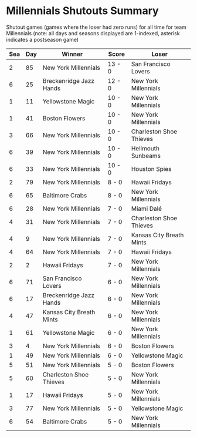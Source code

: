 # Millennials Shutouts Summary



Shutout games (games where the loser had zero runs) for all time for team Millennials (note: all days and seasons displayed are 1-indexed, asterisk indicates a postseason game)


| Sea | Day | Winner | Score | Loser | 
| ------ |------ |------ |------ |------ |
| 2 | 85 | New York Millennials | 13 - 0 | San Francisco Lovers | 
| 6 | 25 | Breckenridge Jazz Hands | 12 - 0 | New York Millennials | 
| 1 | 11 | Yellowstone Magic | 10 - 0 | New York Millennials | 
| 1 | 41 | Boston Flowers | 10 - 0 | New York Millennials | 
| 3 | 66 | New York Millennials | 10 - 0 | Charleston Shoe Thieves | 
| 6 | 39 | New York Millennials | 10 - 0 | Hellmouth Sunbeams | 
| 6 | 33 | New York Millennials | 10 - 0 | Houston Spies | 
| 2 | 79 | New York Millennials | 8 - 0 | Hawaii Fridays | 
| 6 | 65 | Baltimore Crabs | 8 - 0 | New York Millennials | 
| 6 | 28 | New York Millennials | 7 - 0 | Miami Dalé | 
| 4 | 31 | New York Millennials | 7 - 0 | Charleston Shoe Thieves | 
| 4 | 9 | New York Millennials | 7 - 0 | Kansas City Breath Mints | 
| 4 | 64 | New York Millennials | 7 - 0 | Hawaii Fridays | 
| 2 | 2 | Hawaii Fridays | 7 - 0 | New York Millennials | 
| 6 | 71 | San Francisco Lovers | 6 - 0 | New York Millennials | 
| 6 | 17 | Breckenridge Jazz Hands | 6 - 0 | New York Millennials | 
| 4 | 47 | Kansas City Breath Mints | 6 - 0 | New York Millennials | 
| 1 | 61 | Yellowstone Magic | 6 - 0 | New York Millennials | 
| 3 | 4 | New York Millennials | 6 - 0 | Boston Flowers | 
| 1 | 49 | New York Millennials | 6 - 0 | Yellowstone Magic | 
| 5 | 51 | New York Millennials | 5 - 0 | Boston Flowers | 
| 5 | 60 | Charleston Shoe Thieves | 5 - 0 | New York Millennials | 
| 1 | 17 | Hawaii Fridays | 5 - 0 | New York Millennials | 
| 3 | 77 | New York Millennials | 5 - 0 | Yellowstone Magic | 
| 6 | 54 | Baltimore Crabs | 5 - 0 | New York Millennials | 


